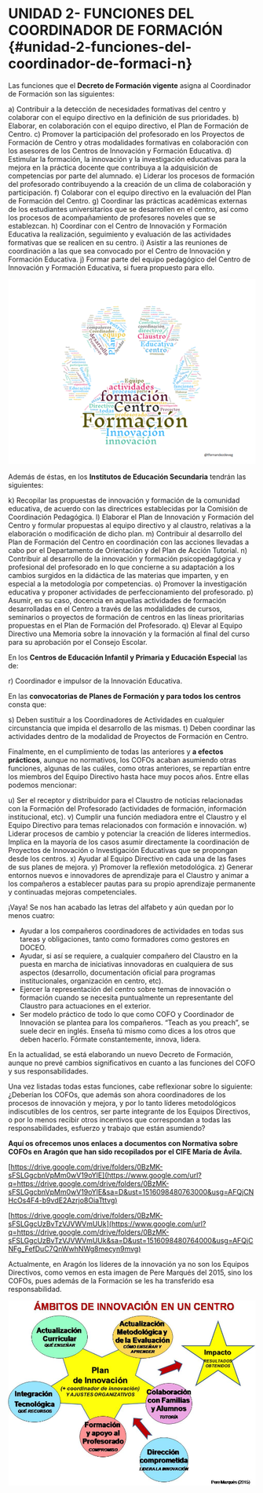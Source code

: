 # UNIDAD 2- FUNCIONES DEL COORDINADOR DE FORMACIÓN {#unidad-2-funciones-del-coordinador-de-formaci-n}

Las funciones que el **Decreto de Formación vigente** asigna al Coordinador de Formación son las siguientes:

a) Contribuir a la detección de necesidades formativas del centro y colaborar con el equipo directivo en la definición de sus prioridades.
b) Elaborar, en colaboración con el equipo directivo, el Plan de Formación de Centro.
c) Promover la participación del profesorado en los Proyectos de Formación de Centro y otras modalidades formativas en colaboración con los asesores de los Centros de Innovación y Formación Educativa.
d) Estimular la formación, la innovación y la investigación educativas para la mejora en la práctica docente que contribuya a la adquisición de competencias por parte del alumnado.
e) Liderar los procesos de formación del profesorado contribuyendo a la creación de un clima de colaboración y participación.
f) Colaborar con el equipo directivo en la evaluación del Plan de Formación del Centro.
g) Coordinar las prácticas académicas externas de los estudiantes universitarios que se desarrollen en el centro, así como los procesos de acompañamiento de profesores noveles que se establezcan.
h) Coordinar con el Centro de Innovación y Formación Educativa la realización, seguimiento y evaluación de las actividades formativas que se realicen en su centro.
i) Asistir a las reuniones de coordinación a las que sea convocado por el Centro de Innovación y Formación Educativa.
j) Formar parte del equipo pedagógico del Centro de Innovación y Formación Educativa, si fuera propuesto para ello.

![](/images/image6.png)

Además de éstas, en los **Institutos de Educación Secundaria** tendrán las siguientes:

k) Recopilar las propuestas de innovación y formación de la comunidad educativa, de acuerdo con las directrices establecidas por la Comisión de Coordinación Pedagógica.
l) Elaborar el Plan de Innovación y Formación del Centro y formular propuestas al equipo directivo y al claustro, relativas a la elaboración o modificación de dicho plan.
m) Contribuir al desarrollo del Plan de Formación del Centro en coordinación con las acciones llevadas a cabo por el Departamento de Orientación y del Plan de Acción Tutorial.
n) Contribuir al desarrollo de la innovación y formación psicopedagógica y profesional del profesorado en lo que concierne a su adaptación a los cambios surgidos en la didáctica de las materias que imparten, y en especial a la metodología por competencias.
o) Promover la investigación educativa y proponer actividades de perfeccionamiento del profesorado.
p) Asumir, en su caso, docencia en aquellas actividades de formación desarrolladas en el Centro a través de las modalidades de cursos, seminarios o proyectos de formación de centros en las líneas prioritarias propuestas en el Plan de Formación del Profesorado.
q) Elevar al Equipo Directivo una Memoria sobre la innovación y la formación al final del curso para su aprobación por el Consejo Escolar.  

En los **Centros de Educación Infantil y Primaria y Educación Especial** las de:

r) Coordinador e impulsor de la Innovación Educativa.

En las **convocatorias de Planes de Formación y para todos los centros** consta que:

s) Deben sustituir a los Coordinadores de Actividades en cualquier circunstancia que impida el desarrollo de las mismas.
t) Deben coordinar las actividades dentro de la modalidad de Proyectos de Formación en Centro.

Finalmente, en el cumplimiento de todas las anteriores y **a efectos prácticos**, aunque no normativos, los COFOs acaban asumiendo otras funciones, algunas de las cuáles, como otras anteriores, se repartían entre los miembros del Equipo Directivo hasta hace muy pocos años. Entre ellas podemos mencionar:

u) Ser el receptor y distribuidor para el Claustro de noticias relacionadas con la Formación del Profesorado (actividades de formación, información institucional, etc).
v) Cumplir una función mediadora entre el Claustro y el Equipo Directivo para temas relacionados con formación e innovación.
w) Liderar procesos de cambio y potenciar la creación de líderes intermedios. Implica en la mayoría de los casos asumir directamente la coordinación de Proyectos de Innovación o Investigación Educativas que se propongan desde los centros.
x) Ayudar al Equipo Directivo en cada una de las fases de sus planes de mejora.
y) Promover la reflexión metodológica.
z) Generar entornos nuevos e innovadores de aprendizaje para el Claustro y animar a los compañeros a establecer pautas para su propio aprendizaje permanente y continuadas mejoras competenciales.  

¡Vaya! Se nos han acabado las letras del alfabeto y aún quedan por lo menos cuatro:

*   Ayudar a los compañeros coordinadores de actividades en todas sus tareas y obligaciones, tanto como formadores como gestores en DOCEO.
*   Ayudar, si así se requiere, a cualquier compañero del Claustro en la puesta en marcha de iniciativas innovadoras en cualquiera de sus aspectos (desarrollo, documentación oficial para programas institucionales, organización en centro, etc).
*   Ejercer la representación del centro sobre temas de innovación o formación cuando se necesita puntualmente un representante del Claustro para actuaciones en el exterior.
*   Ser modelo práctico de todo lo que como COFO y Coordinador de Innovación se plantea para los compañeros. “Teach as you preach”, se suele decir en inglés. Enseña tú mismo como dices a los otros que deben hacerlo. Fórmate constantemente, innova, lidera.
 
En la actualidad, se está elaborando un nuevo Decreto de Formación, aunque no prevé cambios significativos en cuanto a las funciones del COFO y sus responsabilidades.

Una vez listadas todas estas funciones, cabe reflexionar sobre lo siguiente: ¿Deberían los COFOs, que además son ahora coordinadores de los procesos de innovación y mejora, y por lo tanto líderes metodológicos indiscutibles de los centros, ser parte integrante de los Equipos Directivos, o por lo menos recibir otros incentivos que correspondan a todas las responsabilidades, esfuerzo y trabajo que están asumiendo?

**Aquí os ofrecemos unos enlaces a documentos con Normativa sobre COFOs en Aragón que han sido recopilados por el CIFE María de Ávila.**

[https://drive.google.com/drive/folders/0BzMK-sFSLGgcbnVpMm0wV19oYlE](https://www.google.com/url?q=https://drive.google.com/drive/folders/0BzMK-sFSLGgcbnVpMm0wV19oYlE&sa=D&ust=1516098480763000&usg=AFQjCNHcOs4F4-b9vdE2Azrjo8OiaTttvg) 

[https://drive.google.com/drive/folders/0BzMK-sFSLGgcUzBvTzVJVWVmUUk](https://www.google.com/url?q=https://drive.google.com/drive/folders/0BzMK-sFSLGgcUzBvTzVJVWVmUUk&sa=D&ust=1516098480764000&usg=AFQjCNFg_FefDuC7QnWwhNWg8mecyn9mvg) 

Actualmente, en Aragón los líderes de la innovación ya no son los Equipos Directivos, como vemos en esta imagen de Pere Marqués del 2015, sino los COFOs, pues además de la Formación se les ha transferido esa responsabilidad.

![](images/image9.jpg)

